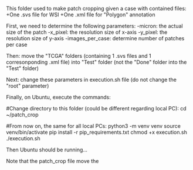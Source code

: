 This folder used to make patch cropping given a case with contained files:
	+One .svs file for WSI
	+One .xml file for "Polygon" annotation



First, we need to determine the following parameters:
	-micron: the actual size of the patch
	-x_pixel: the resolution size of x-axis
	-y_pixel: the resolution size of y-axis
	-images_per_case: determine number of patches per case

Then: move the "TCGA" folders (containing 1 .svs files and 1 corresonponding .xml file) into "Test" folder
(not the "Done" folder into the "Test" folder)

Next: change these parameters in execution.sh file (do not change the "root" parameter)

Finally, on Ubuntu, execute the commands:

#Change directory to this folder (could be different regarding local PC):
cd ~/patch_crop

#From now on, the same for all local PCs:
python3 -m venv venv
source venv/bin/activate
pip install -r pip_requirements.txt
chmod +x execution.sh
./execution.sh

Then Ubuntu should be running...

Note that the patch_crop file move the

